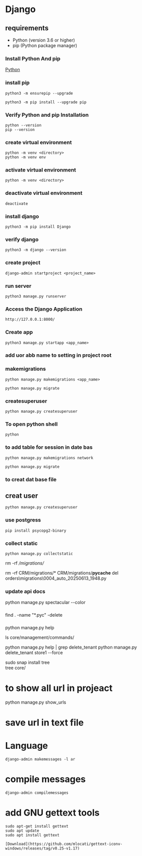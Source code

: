 # Django



## requirements

- Python (version 3.6 or higher)
- pip (Python package manager)

### Install Python And pip
[Python](https://www.python.org/downloads/)

### install pip
```pash
python3 -m ensurepip --upgrade
```
```shell
python3 -m pip install --upgrade pip
```
### Verify Python and pip Installation
```shell
python --version
pip --version
```
### create virtual environment
```shell
python -m venv <directory>
python -m venv env
```
### activate virtual environment
```shell
python -m venv <directory>
```

### deactivate virtual environment
```shell
deactivate
```

### install django
`python3 -m pip install Django`

### verify django
`python3 -m django --version`
### create project
`django-admin startproject <project_name>`

### run server
```shell
python3 manage.py runserver
```

### Access the Django Application
`http://127.0.0.1:8000/`

### Create app
```shell
python3 manage.py startapp <app_name>
``` 

### add uor abb name to setting in project root


### makemigrations
```shell
python manage.py makemigrations <app_name>
```
```shell
python manage.py migrate
```
### createsuperuser 
```shell
python manage.py createsuperuser
```

### To open python shell
```shell
python
```


### to add table for session in date bas
```shell
python manage.py makemigrations network 
```
```shell
python manage.py migrate
```

### to creat dat base file


## creat user
`python manage.py createsuperuser`


### use postgress
```
pip install psycopg2-binary
```


### collect static
```shell
python manage.py collectstatic
```

rm -rf */migrations/*


rm -rf CRM/migrations/* CRM/migrations/__pycache__
del orders\migrations\0004_auto_20250613_1948.py


### update api docs
python manage.py spectacular --color





###
find . -name "*.pyc" -delete

###
python manage.py help


ls core/management/commands/


python manage.py help | grep delete_tenant
python manage.py delete_tenant store1 --force




sudo snap install tree  
tree core/

# to show all url in projeact
python manage.py show_urls

# save url in text file


# Language
```
django-admin makemessages -l ar
```
# compile messages
```
django-admin compilemessages
```
#  add GNU gettext tools
```
sudo apt-get install gettext
sudo apt update
sudo apt install gettext

```
```wind
[Download](https://github.com/mlocati/gettext-iconv-windows/releases/tag/v0.25-v1.17)
```
